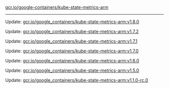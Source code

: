 [gcr.io/google-containers/kube-state-metrics-arm](https://hub.docker.com/r/cruse/kube-state-metrics-arm/tags/) 

----
Update: [gcr.io/google_containers/kube-state-metrics-arm:v1.8.0](https://hub.docker.com/r/cruse/kube-state-metrics-arm/tags/)

Update: [gcr.io/google_containers/kube-state-metrics-arm:v1.7.2](https://hub.docker.com/r/cruse/kube-state-metrics-arm/tags/)

Update: [gcr.io/google_containers/kube-state-metrics-arm:v1.7.1](https://hub.docker.com/r/cruse/kube-state-metrics-arm/tags/)

Update: [gcr.io/google_containers/kube-state-metrics-arm:v1.7.0](https://hub.docker.com/r/cruse/kube-state-metrics-arm/tags/)

Update: [gcr.io/google_containers/kube-state-metrics-arm:v1.6.0](https://hub.docker.com/r/cruse/kube-state-metrics-arm/tags/)

Update: [gcr.io/google_containers/kube-state-metrics-arm:v1.5.0](https://hub.docker.com/r/cruse/kube-state-metrics-arm/tags/)

Update: [gcr.io/google_containers/kube-state-metrics-arm:v1.1.0-rc.0](https://hub.docker.com/r/cruse/kube-state-metrics-arm/tags/)

